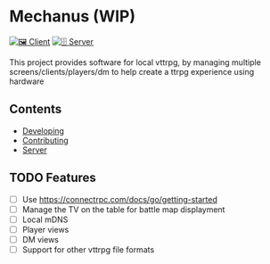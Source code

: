 # Mechanus (WIP)

[![🖼️ Client](https://github.com/DaanV2/mechanus/actions/workflows/client-ci.yml/badge.svg)](https://github.com/DaanV2/mechanus/actions/workflows/client-ci.yml)
[![🗄️ Server](https://github.com/DaanV2/mechanus/actions/workflows/server-ci.yaml/badge.svg)](https://github.com/DaanV2/mechanus/actions/workflows/server-ci.yaml)

This project provides software for local vttrpg, by managing multiple screens/clients/players/dm to help create a ttrpg experience using hardware

## Contents

- [Developing](./docs/development.md)
- [Contributing](./docs/contributing.md)
- [Server](./server/README.md)

## TODO Features

- [ ] Use https://connectrpc.com/docs/go/getting-started
- [ ] Manage the TV on the table for battle map displayment
- [ ] Local mDNS
- [ ] Player views
- [ ] DM views
- [ ] Support for other vttrpg file formats